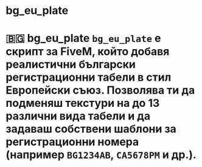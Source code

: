 # bg_eu_plate
# 🇧🇬 bg_eu_plate  `bg_eu_plate` е скрипт за FiveM, който добавя **реалистични български регистрационни табели в стил Европейски съюз**.   Позволява ти да **подменяш текстури на до 13 различни вида табели** и да задаваш **собствени шаблони за регистрационни номера** (например `BG1234AB`, `CA5678PM` и др.). 
